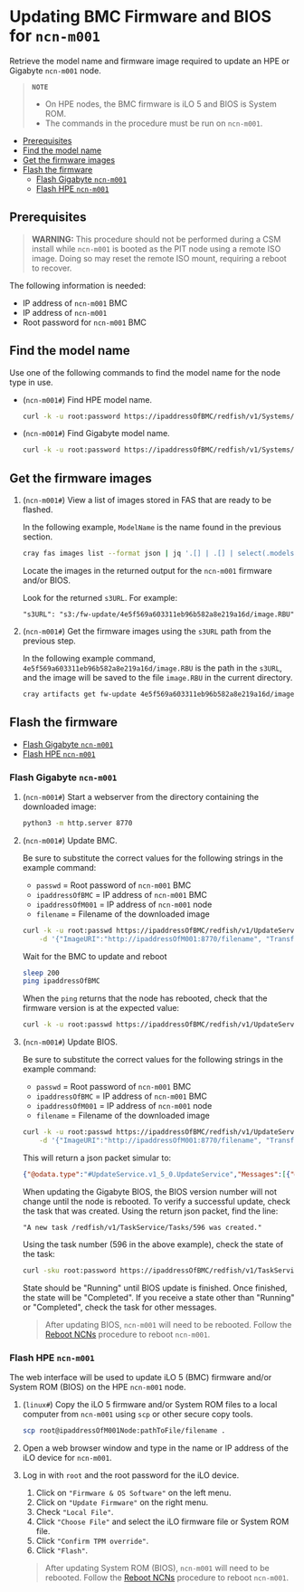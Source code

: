 # Updating BMC Firmware and BIOS for `ncn-m001`

Retrieve the model name and firmware image required to update an HPE or Gigabyte `ncn-m001` node.

> **`NOTE`**
>
> - On HPE nodes, the BMC firmware is iLO 5 and BIOS is System ROM.
> - The commands in the procedure must be run on `ncn-m001`.

- [Prerequisites](#prerequisites)
- [Find the model name](#find-the-model-name)
- [Get the firmware images](#get-the-firmware-images)
- [Flash the firmware](#flash-the-firmware)
    - [Flash Gigabyte `ncn-m001`](#flash-gigabyte-ncn-m001)
    - [Flash HPE `ncn-m001`](#flash-hpe-ncn-m001)

## Prerequisites

> **WARNING:** This procedure should not be performed during a CSM install while `ncn-m001` is booted as the PIT node using a remote ISO image.
> Doing so may reset the remote ISO mount, requiring a reboot to recover.

The following information is needed:

- IP address of `ncn-m001` BMC
- IP address of `ncn-m001`
- Root password for `ncn-m001` BMC

## Find the model name

Use one of the following commands to find the model name for the node type in use.

- (`ncn-m001#`) Find HPE model name.

    ```bash
    curl -k -u root:password https://ipaddressOfBMC/redfish/v1/Systems/1 | jq .Model
    ```

- (`ncn-m001#`) Find Gigabyte model name.

    ```bash
    curl -k -u root:password https://ipaddressOfBMC/redfish/v1/Systems/Self | jq .Model
    ```

## Get the firmware images

1. (`ncn-m001#`) View a list of images stored in FAS that are ready to be flashed.

    In the following example, `ModelName` is the name found in the previous section.

    ```bash
    cray fas images list --format json | jq '.[] | .[] | select(.models | index("ModelName"))'
    ```

    Locate the images in the returned output for the `ncn-m001` firmware and/or BIOS.

    Look for the returned `s3URL`. For example:

    ```text
    "s3URL": "s3:/fw-update/4e5f569a603311eb96b582a8e219a16d/image.RBU"
    ```

1. (`ncn-m001#`) Get the firmware images using the `s3URL` path from the previous step.

    In the following example command, `4e5f569a603311eb96b582a8e219a16d/image.RBU` is the path in the `s3URL`,
    and the image will be saved to the file `image.RBU` in the current directory.

    ```bash
    cray artifacts get fw-update 4e5f569a603311eb96b582a8e219a16d/image.RBU image.RBU
    ```

## Flash the firmware

- [Flash Gigabyte `ncn-m001`](#flash-gigabyte-ncn-m001)
- [Flash HPE `ncn-m001`](#flash-hpe-ncn-m001)

### Flash Gigabyte `ncn-m001`

1. (`ncn-m001#`) Start a webserver from the directory containing the downloaded image:

    ```bash
    python3 -m http.server 8770
    ```

1. (`ncn-m001#`) Update BMC.

    Be sure to substitute the correct values for the following strings in the example command:

    - `passwd` = Root password of `ncn-m001` BMC
    - `ipaddressOfBMC` = IP address of `ncn-m001` BMC
    - `ipaddressOfM001` = IP address of `ncn-m001` node
    - `filename` = Filename of the downloaded image

    ```bash
    curl -k -u root:passwd https://ipaddressOfBMC/redfish/v1/UpdateService/Actions/SimpleUpdate -H 'Content-Type: application/json' \
        -d '{"ImageURI":"http://ipaddressOfM001:8770/filename", "TransferProtocol":"HTTP", "UpdateComponent":"BMC"}'
    ```

    Wait for the BMC to update and reboot

    ```bash
    sleep 200
    ping ipaddressOfBMC
    ```

    When the `ping` returns that the node has rebooted, check that the firmware version is at the expected value:

    ```bash
    curl -k -u root:passwd https://ipaddressOfBMC/redfish/v1/UpdateService/FirmwareInventory/BMC
    ```

1. (`ncn-m001#`) Update BIOS.

    Be sure to substitute the correct values for the following strings in the example command:

    - `passwd` = Root password of `ncn-m001` BMC
    - `ipaddressOfBMC` = IP address of `ncn-m001` BMC
    - `ipaddressOfM001` = IP address of `ncn-m001` node
    - `filename` = Filename of the downloaded image

    ```bash
    curl -k -u root:passwd https://ipaddressOfBMC/redfish/v1/UpdateService/Actions/SimpleUpdate -H 'Content-Type: application/json' \
        -d '{"ImageURI":"http://ipaddressOfM001:8770/filename", "TransferProtocol":"HTTP", "UpdateComponent":"BIOS"}'
    ```

    This will return a json packet simular to:

    ```json
    {"@odata.type":"#UpdateService.v1_5_0.UpdateService","Messages":[{"@odata.type":"#Message.v1_0_7.Message","Message":"A new task /redfish/v1/TaskService/Tasks/596 was created.","MessageArgs":["/redfish/v1/TaskService/Tasks/596"],"MessageId":"Task.1.0.New","Resolution":"None","Severity":"OK"},{"@odata.type":"#Message.v1_0_7.Message","Message":"Device is prepareing flash firmware for action SimpleUpdate.","MessageArgs":["SimpleUpdate"],"MessageId":"UpdateService.1.0.PrepareUpdate","Resolution":"None","Severity":"OK"}]}
    ```

    When updating the Gigabyte BIOS, the BIOS version number will not change until the node is rebooted.
    To verify a successful update, check the task that was created.
    Using the return json packet, find the line:

    ```text
    "A new task /redfish/v1/TaskService/Tasks/596 was created."  
    ```

    Using the task number (596 in the above example), check the state of the task:

    ```bash
    curl -sku root:password https://ipaddressOfBMC/redfish/v1/TaskService/Tasks/596 | jq .TaskState
    ```

    State should be "Running" until BIOS update is finished.
    Once finished, the state will be "Completed".
    If you receive a state other than "Running" or "Completed", check the task for other messages.

    > After updating BIOS, `ncn-m001` will need to be rebooted. Follow the [Reboot NCNs](../node_management/Reboot_NCNs.md) procedure to reboot `ncn-m001`.

### Flash HPE `ncn-m001`

The web interface will be used to update iLO 5 (BMC) firmware and/or System ROM (BIOS) on the HPE `ncn-m001` node.

1. (`linux#`) Copy the iLO 5 firmware and/or System ROM files to a local computer from `ncn-m001` using `scp` or other secure copy tools.

    ```bash
    scp root@ipaddressOfM001Node:pathToFile/filename .
    ```

1. Open a web browser window and type in the name or IP address of the iLO device for `ncn-m001`.

1. Log in with `root` and the root password for the iLO device.

    1. Click on `"Firmware & OS Software"` on the left menu.
    1. Click on `"Update Firmware"` on the right menu.
    1. Check `"Local File"`.
    1. Click `"Choose File"` and select the iLO firmware file or System ROM file.
    1. Click `"Confirm TPM override"`.
    1. Click `"Flash"`.

    > After updating System ROM (BIOS), `ncn-m001` will need to be rebooted. Follow the [Reboot NCNs](../node_management/Reboot_NCNs.md) procedure to reboot `ncn-m001`.

